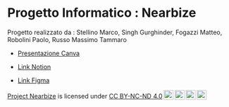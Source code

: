 # Progetto Informatico : Nearbize
Progetto realizzato da : Stellino Marco, Singh Gurghinder, Fogazzi Matteo, Robolini Paolo, Russo Massimo Tammaro

- [Presentazione Canva](https://www.canva.com/design/DAGS51aXCYM/z_M1kZ9a8u_dpMTU7ze_oQ/view?utm_content=DAGS51aXCYM&utm_campaign=designshare&utm_medium=link&utm_source=viewer)

- [Link Notion](https://granite-bergamot-099.notion.site/Prova-Progetto-Informatico-105b2525fc94805dbdd8cb54877fb78f?pvs=4)

- [Link Figma](https://www.figma.com/design/01rWZW7apF2531757UU9oo/progetto-informatico-TIPSIT-wireframe?node-id=43-77&node-type=canvas&t=zo92YfOWq3h51iO2-0)

<p xmlns:cc="http://creativecommons.org/ns#" xmlns:dct="http://purl.org/dc/terms/"><a property="dct:title" rel="cc:attributionURL" href="https://github.com/matteofogazzi/progetto-informatico-TPSIT">Project Nearbize</a> is licensed under <a href="https://creativecommons.org/licenses/by-nc-nd/4.0/?ref=chooser-v1" target="_blank" rel="license noopener noreferrer" style="display:inline-block;">CC BY-NC-ND 4.0<img style="height:22px!important;margin-left:3px;vertical-align:text-bottom;" src="https://mirrors.creativecommons.org/presskit/icons/cc.svg?ref=chooser-v1" alt=""><img style="height:22px!important;margin-left:3px;vertical-align:text-bottom;" src="https://mirrors.creativecommons.org/presskit/icons/by.svg?ref=chooser-v1" alt=""><img style="height:22px!important;margin-left:3px;vertical-align:text-bottom;" src="https://mirrors.creativecommons.org/presskit/icons/nc.svg?ref=chooser-v1" alt=""><img style="height:22px!important;margin-left:3px;vertical-align:text-bottom;" src="https://mirrors.creativecommons.org/presskit/icons/nd.svg?ref=chooser-v1" alt=""></a></p>
